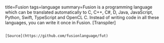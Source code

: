 title=Fusion
tags=language
summary=Fusion is a programming language which can be translated automatically to C, C++, C#, D, Java, JavaScript, Python, Swift, TypeScript and OpenCL C. Instead of writing code in all these languages, you can write it once in Fusion. [Transpiler]
~~~~~~

[Source](https://github.com/fusionlanguage/fut)

